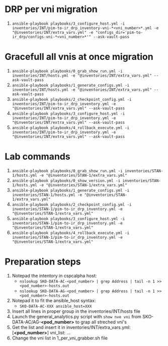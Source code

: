 # DRP per vni migration
1. `ansible-playbook playbooks/3_configure_host.yml -i inventories/INT/pim-to-ir_drp_inventory-vni-*<vni_number>*.yml -e "@inventories/INT/extra_vars.yml" -e "configs_dir='pim-to-ir_drp/configs-vni-*<vni_number>*'" --ask-vault-pass` 

# Gracefull all vnis at once migration
1. `ansible-playbook playbooks/0_grab_show_run.yml -i inventories/INT/hosts.yml -e "@inventories/INT/extra_vars.yml" --ask-vault-pass`
1. `ansible-playbook playbooks/1_generate_configs.yml -i inventories/INT/hosts.yml -e "@inventories/INT/extra_vars.yml" --ask-vault-pass`
1. `ansible-playbook playbooks/2_checkpoint_config.yml -i inventories/INT/pim-to-ir_drp_inventory.yml -e "@inventories/INT/extra_vars.yml" --ask-vault-pass`
1. `ansible-playbook playbooks/3_configure_host.yml -i inventories/INT/pim-to-ir_drp_inventory.yml -e "@inventories/INT/extra_vars.yml" --ask-vault-pass`
1. `ansible-playbook playbooks/4_rollback_execute.yml -i inventories/INT/pim-to-ir_drp_inventory.yml -e "@inventories/INT/extra_vars.yml" --ask-vault-pass`

# Lab commands
1. `ansible-playbook playbooks/0_grab_show_run.yml -i inventories/STAN-1/hosts.yml -e "@inventories/STAN-1/extra_vars.yml"`
1. `ansible-playbook playbooks/0_show_version.yml -i inventories/STAN-1/hosts.yml -e "@inventories/STAN-1/extra_vars.yml"`
1. `ansible-playbook playbooks/1_generate_configs.yml -i inventories/STAN-1/hosts.yml -e "@inventories/STAN-1/extra_vars.yml"`
1. `ansible-playbook playbooks/2_checkpoint_config.yml -i inventories/STAN-1/pim-to-ir_drp_inventory.yml -e "@inventories/STAN-1/extra_vars.yml"`
1. `ansible-playbook playbooks/3_configure_host.yml -i inventories/STAN-1/pim-to-ir_drp_inventory.yml -e "@inventories/STAN-1/extra_vars.yml"`
1. `ansible-playbook playbooks/4_rollback_execute.yml -i inventories/STAN-1/pim-to-ir_drp_inventory.yml -e "@inventories/STAN-1/extra_vars.yml"`

# Preparation steps 
1. Notepad the intentory in cspcalpha host:
	* `nslookup SKO-DATA-AC-<pod_number> | grep Address | tail -n 1 >> <pod_number>-hosts.out`
	* `nslookup SKO-DATA-AG-<pod_number> | grep Address | tail -n 1 >> <pod_number>-hosts.out`
1. Notepad it to fit the ansible_host syntax:
	* `SKO-DATA-AC-XXX ansible_host=XXX`
1. Insert all lines in proper group in the inventories/INT/hosts file
1. Launch the general_analytics.py script with `show nve vni` from SKO-DATA-AC/AG-**<pod_number>** to grap all streched vni's
1. Get the list and insert it in inventories/INT/extra_vars.yml:
[**<pod_number>**]
vni_list:
...
1. Change the vni list in 1_per_vni_grabber.sh file 


